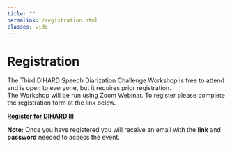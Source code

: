 ```yaml
---
title: ""
permalink: /registration.html
classes: wide
---
```



# Registration
The Third DIHARD Speech Diarization Challenge Workshop is free to attend and is open to everyone, but it requires prior registration.  
The Workshop will be run using Zoom Webinar. To register please complete the registration form at the link below.    

**[Register for DIHARD III](https://us02web.zoom.us/webinar/register/WN_0Hy_R_BjToCNUystv22C2Q)**

**Note:** Once you have registered you will receive an email with the **link** and **password** needed to access the event.  

